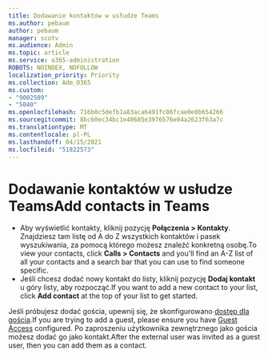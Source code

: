 ```yaml
---
title: Dodawanie kontaktów w usłudze Teams
ms.author: pebaum
author: pebaum
manager: scotv
ms.audience: Admin
ms.topic: article
ms.service: o365-administration
ROBOTS: NOINDEX, NOFOLLOW
localization_priority: Priority
ms.collection: Adm_O365
ms.custom:
- "9002509"
- "5040"
ms.openlocfilehash: 716b0c5defb1a83aca6491fc86fcae0e0b654266
ms.sourcegitcommit: 8bc60ec34bc1e40685e3976576e04a2623f63a7c
ms.translationtype: MT
ms.contentlocale: pl-PL
ms.lasthandoff: 04/15/2021
ms.locfileid: "51822573"
---
```

# <a name="add-contacts-in-teams"></a><span data-ttu-id="3fc4d-102">Dodawanie kontaktów w usłudze Teams</span><span class="sxs-lookup"><span data-stu-id="3fc4d-102">Add contacts in Teams</span></span>

- <span data-ttu-id="3fc4d-103">Aby wyświetlić kontakty, kliknij pozycję **Połączenia > Kontakty**. Znajdziesz tam listę od A do Z wszystkich kontaktów i pasek wyszukiwania, za pomocą którego możesz znaleźć konkretną osobę.</span><span class="sxs-lookup"><span data-stu-id="3fc4d-103">To view your contacts, click **Calls > Contacts** and you'll find an A-Z list of all your contacts and a search bar that you can use to find someone specific.</span></span> 
- <span data-ttu-id="3fc4d-104">Jeśli chcesz dodać nowy kontakt do listy, kliknij pozycję **Dodaj kontakt** u góry listy, aby rozpocząć.</span><span class="sxs-lookup"><span data-stu-id="3fc4d-104">If you want to add a new contact to your list, click **Add contact** at the top of your list to get started.</span></span>

<span data-ttu-id="3fc4d-105">Jeśli próbujesz dodać gościa, upewnij się, że skonfigurowano [dostęp dla gościa](https://docs.microsoft.com/microsoftteams/set-up-guests).</span><span class="sxs-lookup"><span data-stu-id="3fc4d-105">If you are trying to add a guest, please ensure you have [Guest Access](https://docs.microsoft.com/microsoftteams/set-up-guests) configured.</span></span> <span data-ttu-id="3fc4d-106">Po zaproszeniu użytkownika zewnętrznego jako gościa możesz dodać go jako kontakt.</span><span class="sxs-lookup"><span data-stu-id="3fc4d-106">After the external user was invited as a guest user, then you can add them as a contact.</span></span>
